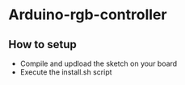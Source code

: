 # Arduino-rgb-controller
## How to setup
* Compile and updload the sketch on your board
* Execute the install.sh script
